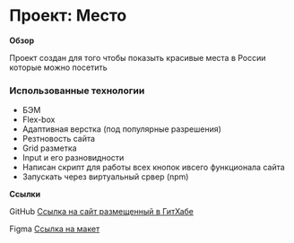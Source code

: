 # Проект: Место

**Обзор**

Проект создан для того чтобы показыть красивые места в России которые можно посетить
### Использованные технологии
* БЭМ
* Flex-box
* Адаптивная верстка (под популярные разрешения)
* Резтновость сайта
* Grid разметка
* Input и его разновидности
* Написан скрипт для работы всех кнопок ивсего функционала сайта
* Запускать через виртуальный срвер (npm)

**Ссылки**

GitHub
[Ссылка на сайт размещенный в ГитХабе](https://silverwlof.github.io/mesto-project/)


Figma
[Ссылка на макет](https://www.figma.com/file/2cn9N9jSkmxD84oJik7xL7/JavaScript.-Sprint-4?node-id=0%3A1)
